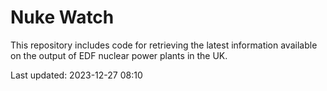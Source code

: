 # Nuke Watch

This repository includes code for retrieving the latest information available on the output of EDF nuclear power plants in the UK.

Last updated: 2023-12-27 08:10